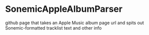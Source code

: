 # SonemicAppleAlbumParser
github page that takes an Apple Music album page url and spits out Sonemic-formatted tracklist text and other info 
